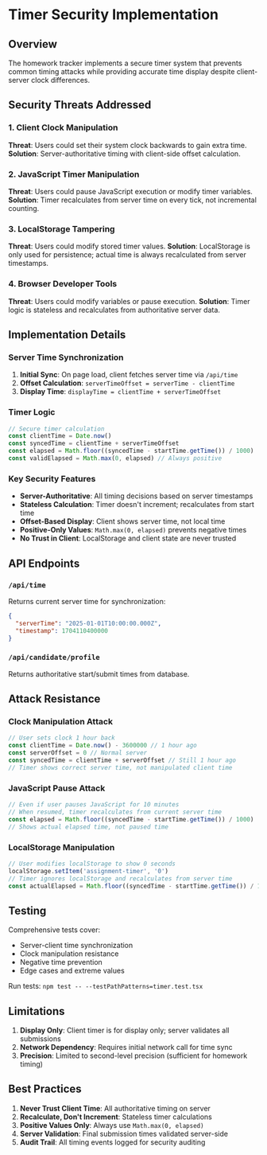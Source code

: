 # Timer Security Implementation

## Overview

The homework tracker implements a secure timer system that prevents common timing attacks while providing accurate time display despite client-server clock differences.

## Security Threats Addressed

### 1. Client Clock Manipulation
**Threat**: Users could set their system clock backwards to gain extra time.
**Solution**: Server-authoritative timing with client-side offset calculation.

### 2. JavaScript Timer Manipulation
**Threat**: Users could pause JavaScript execution or modify timer variables.
**Solution**: Timer recalculates from server time on every tick, not incremental counting.

### 3. LocalStorage Tampering
**Threat**: Users could modify stored timer values.
**Solution**: LocalStorage is only used for persistence; actual time is always recalculated from server timestamps.

### 4. Browser Developer Tools
**Threat**: Users could modify variables or pause execution.
**Solution**: Timer logic is stateless and recalculates from authoritative server data.

## Implementation Details

### Server Time Synchronization

1. **Initial Sync**: On page load, client fetches server time via `/api/time`
2. **Offset Calculation**: `serverTimeOffset = serverTime - clientTime`
3. **Display Time**: `displayTime = clientTime + serverTimeOffset`

### Timer Logic

```typescript
// Secure timer calculation
const clientTime = Date.now()
const syncedTime = clientTime + serverTimeOffset
const elapsed = Math.floor((syncedTime - startTime.getTime()) / 1000)
const validElapsed = Math.max(0, elapsed) // Always positive
```

### Key Security Features

- **Server-Authoritative**: All timing decisions based on server timestamps
- **Stateless Calculation**: Timer doesn't increment; recalculates from start time
- **Offset-Based Display**: Client shows server time, not local time
- **Positive-Only Values**: `Math.max(0, elapsed)` prevents negative times
- **No Trust in Client**: LocalStorage and client state are never trusted

## API Endpoints

### `/api/time`
Returns current server time for synchronization:
```json
{
  "serverTime": "2025-01-01T10:00:00.000Z",
  "timestamp": 1704110400000
}
```

### `/api/candidate/profile`
Returns authoritative start/submit times from database.

## Attack Resistance

### Clock Manipulation Attack
```typescript
// User sets clock 1 hour back
const clientTime = Date.now() - 3600000 // 1 hour ago
const serverOffset = 0 // Normal server
const syncedTime = clientTime + serverOffset // Still 1 hour ago
// Timer shows correct server time, not manipulated client time
```

### JavaScript Pause Attack
```typescript
// Even if user pauses JavaScript for 10 minutes
// When resumed, timer recalculates from current server time
const elapsed = Math.floor((syncedTime - startTime.getTime()) / 1000)
// Shows actual elapsed time, not paused time
```

### LocalStorage Manipulation
```typescript
// User modifies localStorage to show 0 seconds
localStorage.setItem('assignment-timer', '0')
// Timer ignores localStorage and recalculates from server time
const actualElapsed = Math.floor((syncedTime - startTime.getTime()) / 1000)
```

## Testing

Comprehensive tests cover:
- Server-client time synchronization
- Clock manipulation resistance
- Negative time prevention
- Edge cases and extreme values

Run tests: `npm test -- --testPathPatterns=timer.test.tsx`

## Limitations

1. **Display Only**: Client timer is for display only; server validates all submissions
2. **Network Dependency**: Requires initial network call for time sync
3. **Precision**: Limited to second-level precision (sufficient for homework timing)

## Best Practices

1. **Never Trust Client Time**: All authoritative timing on server
2. **Recalculate, Don't Increment**: Stateless timer calculations
3. **Positive Values Only**: Always use `Math.max(0, elapsed)`
4. **Server Validation**: Final submission times validated server-side
5. **Audit Trail**: All timing events logged for security auditing
